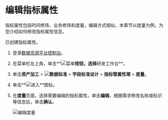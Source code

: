 # 编辑指标属性

指标属性包括时间修饰、业务修饰和度量，编辑方式相似，本章节以度量为例，为您介绍如何修改指标属性信息。

已创建指标属性。

1.  登录[数据资源平台控制台](https://dataq.console.aliyun.com)。

2.  在菜单栏左上角，单击**![菜单](https://static-aliyun-doc.oss-accelerate.aliyuncs.com/assets/img/zh-CN/6504337061/p188771.png)**按钮，选择**研发工作台**。

3.  单击**资产加工** \> **![数据标准](https://static-aliyun-doc.oss-accelerate.aliyuncs.com/assets/img/zh-CN/6358100161/p208862.png)** \> **字段标准设计** \> **指标管属性理** \> **度量**。

4.  单击**![进入](https://static-aliyun-doc.oss-accelerate.aliyuncs.com/assets/img/zh-CN/6504337061/p188815.png)**图标。

5.  在**度量**页面，选择需要编辑的指标属性，单击**编辑**，根据需求修改名称或标识等信息后，单击**确认**。

    ![编辑度量](https://static-aliyun-doc.oss-accelerate.aliyuncs.com/assets/img/zh-CN/7076160161/p212817.png)



